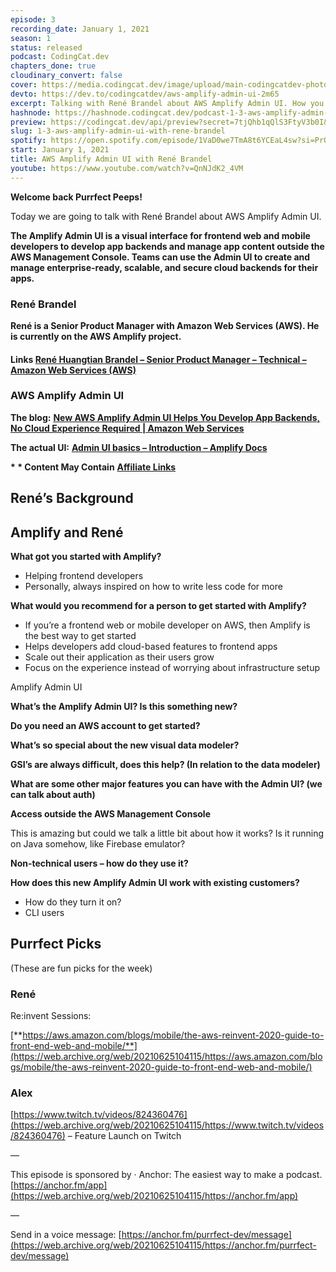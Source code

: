 ```yaml
---
episode: 3
recording_date: January 1, 2021
season: 1
status: released
podcast: CodingCat.dev
chapters_done: true
cloudinary_convert: false
cover: https://media.codingcat.dev/image/upload/main-codingcatdev-photo/ogluu84watt3zu63gbf8.png
devto: https://dev.to/codingcatdev/aws-amplify-admin-ui-2m65
excerpt: Talking with René Brandel about AWS Amplify Admin UI. How you can get started with AWS Amplify without ever writing a line of code.
hashnode: https://hashnode.codingcat.dev/podcast-1-3-aws-amplify-admin-ui-with-rene-brandel
preview: https://codingcat.dev/api/preview?secret=7tjQhb1qQlS3FtyV3b0I&selectionType=podcast&selectionSlug=1-3-aws-amplify-admin-ui-with-rene-brandel&_id=8539cb8288a24074b44c6063e811c3c0
slug: 1-3-aws-amplify-admin-ui-with-rene-brandel
spotify: https://open.spotify.com/episode/1VaD0we7TmA8t6YCEaL4sw?si=PrQU4cKlTjSN7l8dFRBdMw
start: January 1, 2021
title: AWS Amplify Admin UI with René Brandel
youtube: https://www.youtube.com/watch?v=QnNJdK2_4VM
---
```

**Welcome back Purrfect Peeps!**

Today we are going to talk with René Brandel about AWS Amplify Admin UI.

**The Amplify Admin UI is a visual interface for frontend web and mobile developers to develop app backends and manage app content outside the AWS Management Console. Teams can use the Admin UI to create and manage enterprise-ready, scalable, and secure cloud backends for their apps.**

### **René Brandel**

**René is a Senior Product Manager with Amazon Web Services (AWS). He is currently on the AWS Amplify project.**

#### **Links** [**René Huangtian Brandel – Senior Product Manager – Technical – Amazon Web Services (AWS)**](https://web.archive.org/web/20210625104115/https://www.linkedin.com/in/renebrandel/)

### **AWS Amplify Admin UI**

**The blog:** [**New AWS Amplify Admin UI Helps You Develop App Backends, No Cloud Experience Required | Amazon Web Services**](https://web.archive.org/web/20210625104115/https://aws.amazon.com/blogs/aws/aws-amplify-admin-ui-helps-you-develop-app-backends-no-cloud-experience-required/)

**The actual UI:** [**Admin UI basics – Introduction – Amplify Docs**](https://web.archive.org/web/20210625104115/https://docs.amplify.aws/console/adminui/intro)

**\* \* Content May Contain** [**Affiliate Links**](https://web.archive.org/web/20210625104115/https://codingcat.dev/ftc-disclosure/)

## **René’s Background**

## **Amplify and René**

**What got you started with Amplify?**

*   Helping frontend developers
*   Personally, always inspired on how to write less code for more

**What would you recommend for a person to get started with Amplify?**

*   If you’re a frontend web or mobile developer on AWS, then Amplify is the best way to get started
*   Helps developers add cloud-based features to frontend apps
*   Scale out their application as their users grow
*   Focus on the experience instead of worrying about infrastructure setup

Amplify Admin UI

**What’s the Amplify Admin UI? Is this something new?**

**Do you need an AWS account to get started?**

**What’s so special about the new visual data modeler?**

**GSI’s are always difficult, does this help? (In relation to the data modeler)**

**What are some other major features you can have with the Admin UI? (we can talk about auth)**

**Access outside the AWS Management Console**

This is amazing but could we talk a little bit about how it works? Is it running on Java somehow, like Firebase emulator?

**Non-technical users – how do they use it?**

**How does this new Amplify Admin UI work with existing customers?**

*   How do they turn it on?
*   CLI users

## Purrfect Picks

(These are fun picks for the week)

### René

Re:invent Sessions:

[**https://aws.amazon.com/blogs/mobile/the-aws-reinvent-2020-guide-to-front-end-web-and-mobile/**](https://web.archive.org/web/20210625104115/https://aws.amazon.com/blogs/mobile/the-aws-reinvent-2020-guide-to-front-end-web-and-mobile/)

### Alex

[https://www.twitch.tv/videos/824360476](https://web.archive.org/web/20210625104115/https://www.twitch.tv/videos/824360476) – Feature Launch on Twitch

—

This episode is sponsored by
· Anchor: The easiest way to make a podcast. [https://anchor.fm/app](https://web.archive.org/web/20210625104115/https://anchor.fm/app)

—

Send in a voice message: [https://anchor.fm/purrfect-dev/message](https://web.archive.org/web/20210625104115/https://anchor.fm/purrfect-dev/message)